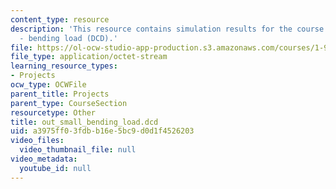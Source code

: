 ```yaml
---
content_type: resource
description: 'This resource contains simulation results for the course projects: NAMD
  - bending load (DCD).'
file: https://ol-ocw-studio-app-production.s3.amazonaws.com/courses/1-978-from-nano-to-macro-introduction-to-atomistic-modeling-techniques-january-iap-2007/a3975ff03fdbb16e5bc9d0d1f4526203_out_small_bending_load.dcd
file_type: application/octet-stream
learning_resource_types:
- Projects
ocw_type: OCWFile
parent_title: Projects
parent_type: CourseSection
resourcetype: Other
title: out_small_bending_load.dcd
uid: a3975ff0-3fdb-b16e-5bc9-d0d1f4526203
video_files:
  video_thumbnail_file: null
video_metadata:
  youtube_id: null
---
```


